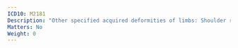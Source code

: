 ```yaml
---
ICD10: M2181
Description: "Other specified acquired deformities of limbs: Shoulder region"
Matters: No
Weight: 0
---
```

